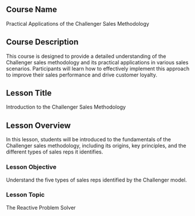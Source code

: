 ## Course Name
Practical Applications of the Challenger Sales Methodology
## Course Description
This course is designed to provide a detailed understanding of the Challenger sales methodology and its practical applications in various sales scenarios. Participants will learn how to effectively implement this approach to improve their sales performance and drive customer loyalty.
## Lesson Title
Introduction to the Challenger Sales Methodology
## Lesson Overview
In this lesson, students will be introduced to the fundamentals of the Challenger sales methodology, including its origins, key principles, and the different types of sales reps it identifies.
### Lesson Objective
Understand the five types of sales reps identified by the Challenger model.
### Lesson Topic
The Reactive Problem Solver
